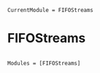 ```@meta
CurrentModule = FIFOStreams
```

# FIFOStreams

```@index
```

```@autodocs
Modules = [FIFOStreams]
```
